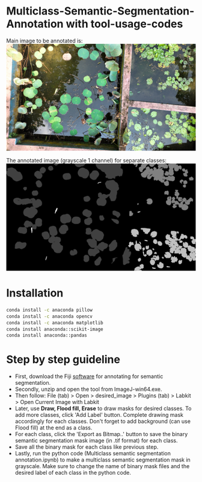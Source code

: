 # Multiclass-Semantic-Segmentation-Annotation with tool-usage-codes
Main image to be annotated is:
![Main image](garden_frame15.jpg)

The annotated image (grayscale 1 channel) for separate classes:
![Annotated image](museum_frame15.png)

# Installation
   ```bash
   conda install -c anaconda pillow
   conda install -c anaconda opencv
   conda install -c anaconda matplotlib
   conda install anaconda::scikit-image
   conda install anaconda::pandas
   ``` 


# Step by step guideline
* First, download the Fiji [software](https://imagej.net/software/fiji/?fbclid=IwAR26ajriJbLHJcDIoJU3g8RfrWojjTbk_Y72_qy8oqHdZ2wk9__TdMWOqDA) for annotating for semantic segmentation.
* Secondly, unzip and open the tool from ImageJ-win64.exe.
* Then follow: File (tab) > Open > desired_image > Plugins (tab) > Labkit > Open Current Image with Labkit
* Later, use **Draw, Flood fill, Erase** to draw masks for desired classes. To add more classes, click 'Add Label' button. Complete drawing mask accordingly for each classes. Don't forget to add background (can use Flood fill) at the end as a class.
* For each class, click the 'Export as Bitmap..' button to save the binary semantic segmentation mask image (in .tif format) for each class.
* Save all the binary mask for each class like previous step.
* Lastly, run the python code (Multiclass semantic segmentation annotation.ipynb) to make a multiclass semantic segmentation mask in grayscale. Make sure to change the name of binary mask files and the desired label of each class in the python code.
